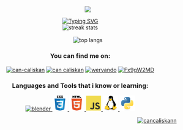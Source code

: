 
<div align="center" style=">


<h1 align="center">


</a>
<dl>
 <dd>
   
<img align=center width=800 src="https://i.pinimg.com/736x/b5/0a/12/b50a129d48a9c343a0aa43e69158cbb2.jpg">
    
  </dd>
</dl>
<a href="https://git.io/typing-svg"><img src="https://readme-typing-svg.herokuapp.com?font=Kanit&size=38&duration=3000&pause=50&color=909090&center=true&vCenter=true&random=true&width=435&lines=HELLO+THERE!;WELCOME+TO+MY+PROFILE" alt="Typing SVG" /></a>

<div align=center>
  <img width=390 src="https://github-readme-streak-stats-salesp07.vercel.app/?user=cancaliskann&count_private=true&theme=react&border_radius=10" alt="streak stats"/>
  
  <br/>
  <dl>
   <dd>
  <img width=325 align="center" src="https://github-readme-stats-salesp07.vercel.app/api/top-langs/?username=cancaliskann&hide=HTML&langs_count=8&layout=compact&theme=react&border_radius=10&size_weight=0.5&count_weight=0.5&exclude_repo=github-readme-stats" alt="top langs" />
</div>
</dd>
 </dl>
<h3 align="center">You can find me on:</h3>
<p align="center">
<a href="https://linkedin.com/in/can-caliskan" target="blank"><img align="center" src="https://raw.githubusercontent.com/rahuldkjain/github-profile-readme-generator/master/src/images/icons/Social/linked-in-alt.svg" alt="can-caliskan" height="30" width="40" /></a>
<a href="https://stackoverflow.com/users/can caliskan" target="blank"><img align="center" src="https://raw.githubusercontent.com/rahuldkjain/github-profile-readme-generator/master/src/images/icons/Social/stack-overflow.svg" alt="can caliskan" height="30" width="40" /></a>
<a href="https://instagram.com/wervando" target="blank"><img align="center" src="https://raw.githubusercontent.com/rahuldkjain/github-profile-readme-generator/master/src/images/icons/Social/instagram.svg" alt="wervando" height="30" width="40" /></a>
<a href="https://discord.gg/Fx9gW2MD" target="blank"><img align="center" src="https://raw.githubusercontent.com/rahuldkjain/github-profile-readme-generator/master/src/images/icons/Social/discord.svg" alt="Fx9gW2MD" height="30" width="40" /></a>
</p>

<h3 align="center">Languages and Tools that i know or learning:</h3>
<p align="center"><a href="https://www.blender.org/" target="_blank" rel="noreferrer"> <img src="https://download.blender.org/branding/community/blender_community_badge_white.svg" alt="blender" width="40" height="40"/> </a> <a href="https://www.w3schools.com/css/" target="_blank" rel="noreferrer"> <img src="https://raw.githubusercontent.com/devicons/devicon/master/icons/css3/css3-original-wordmark.svg" alt="css3" width="40" height="40"/> </a> <a href="https://www.w3.org/html/" target="_blank" rel="noreferrer"> <img src="https://raw.githubusercontent.com/devicons/devicon/master/icons/html5/html5-original-wordmark.svg" alt="html5" width="40" height="40"/> </a> <a href="https://developer.mozilla.org/en-US/docs/Web/JavaScript" target="_blank" rel="noreferrer"> <img src="https://raw.githubusercontent.com/devicons/devicon/master/icons/javascript/javascript-original.svg" alt="javascript" width="40" height="40"/> </a> <a href="https://www.linux.org/" target="_blank" rel="noreferrer"> <img src="https://raw.githubusercontent.com/devicons/devicon/master/icons/linux/linux-original.svg" alt="linux" width="40" height="40"/> </a> <a href="https://www.python.org" target="_blank" rel="noreferrer"> <img src="https://raw.githubusercontent.com/devicons/devicon/master/icons/python/python-original.svg" alt="python" width="40" height="40"/> </a> <a href="https://unrealengine.com/" target="_blank" rel="noreferrer">   </p>



</div>

<p align="right"> <img src="https://komarev.com/ghpvc/?username=cancaliskann&label=Profile%20views&color=0e75b6&style=flat" alt="cancaliskann" /> </p>

